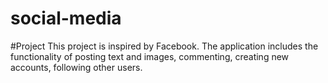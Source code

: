 # social-media

#Project
This project is inspired by Facebook. The application includes the functionality of posting text and images, commenting, creating new accounts, following other users. 
